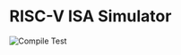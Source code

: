 # RISC-V ISA Simulator

![Compile Test](https://github.com/MilesBreslin/RISC-V-ISA-Simulator/workflows/Compile%20Test/badge.svg)